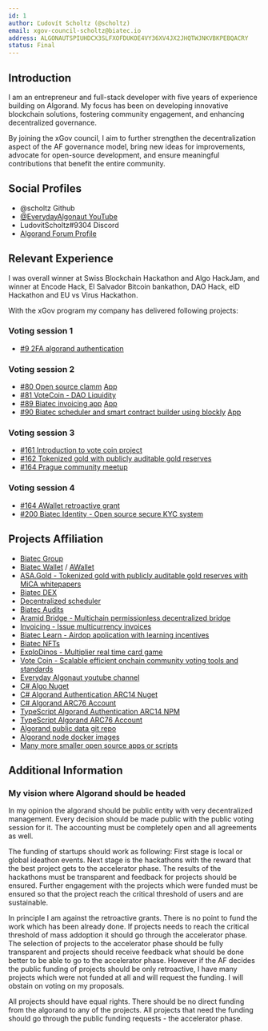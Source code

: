 ```yaml
---
id: 1
author: Ľudovít Scholtz (@scholtz)
email: xgov-council-scholtz@biatec.io
address: ALGONAUTSPIUHDCX3SLFXOFDUKOE4VY36XV4JX2JHQTWJNKVBKPEBQACRY
status: Final
---
```


## Introduction

I am an entrepreneur and full-stack developer with five years of experience building on Algorand. My focus has been on developing innovative blockchain solutions, fostering community engagement, and enhancing decentralized governance.

By joining the xGov council, I aim to further strengthen the decentralization aspect of the AF governance model, bring new ideas for improvements, advocate for open-source development, and ensure meaningful contributions that benefit the entire community.

## Social Profiles

- @scholtz Github
- <a href="https://www.youtube.com/@EverydayAlgonaut">@EverydayAlgonaut YouTube</a>
- LudovitScholtz#9304 Discord
- <a href="https://forum.algorand.org/u/scholtz/summary">Algorand Forum Profile</a>

## Relevant Experience

I was overall winner at Swiss Blockchain Hackathon and Algo HackJam, and winner at Encode Hack, El Salvador Bitcoin bankathon, DAO Hack, eID Hackathon and EU vs Virus Hackathon.

With the xGov program my company has delivered following projects:

### Voting session 1
- <a href="https://github.com/algorandfoundation/xGov/pull/9/files?short_path=f70bb7a#diff-f70bb7a4120977b83828e9dc82d687bf46e6faf394d3aa1a47506a31bcd274c5">#9 2FA algorand authentication</a>

### Voting session 2
- <a href="https://github.com/algorandfoundation/xGov/pull/80">#80 Open source clamm</a> <a href="https://dex.biatec.io">App</a>
- <a href="https://github.com/algorandfoundation/xGov/pull/81">#81 VoteCoin - DAO Liquidity</a>
- <a href="https://github.com/algorandfoundation/xGov/pull/89">#89 Biatec invoicing app</a> <a href="https://accounting.biatec.io">App</a>
- <a href="https://github.com/algorandfoundation/xGov/pull/90">#90 Biatec scheduler and smart contract builder using blockly</a> <a href="https://scheduler.biatec.io">App</a>

### Voting session 3
- <a href="https://forum.algorand.org/t/xgov-prop-161-votecoin-introduction-video/11365/12?u=scholtz">#161 Introduction to vote coin project</a>
- <a href="https://forum.algorand.org/t/xgov-prop-162-asa-gold-introduction-video/11366/14?u=scholtz">#162 Tokenized gold with publicly auditable gold reserves</a>
- <a href="https://forum.algorand.org/t/xgov-prop-164-prague-community-meetup/11368/12?u=scholtz">#164 Prague community meetup</a>

### Voting session 4
- <a href="https://forum.algorand.org/t/xgov-199-awallet-retroactive/11866">#164 AWallet retroactive grant</a>
- <a href="https://forum.algorand.org/t/xgov-200-biatec-identity/11871">#200 Biatec Identity - Open source secure KYC system</a>

## Projects Affiliation

- <a href="https://www.biatec.io">Biatec Group</a>
- <a href="https://wallet.biatec.io">Biatec Wallet</a> / <a href="https://www.a-wallet.net">AWallet</a>
- <a href="https://asa.gold">ASA.Gold - Tokenized gold with publicly auditable gold reserves with MiCA whitepapers</a>
- <a href="https://dex.biatec.io">Biatec DEX</a>
- <a href="https://scheduler.biatec.io">Decentralized scheduler</a>
- <a href="https://audits.biatec.io/">Biatec Audits</a>
- <a href="https://aramid.finance">Aramid Bridge - Multichain permissionless decentralized bridge</a>
- <a href="https://accounting.biatec.io">Invoicing - Issue multicurrency invoices</a>
- <a href="https://learn.biatec.io">Biatec Learn - Airdop application with learning incentives</a>
- <a href="https://nft.biatec.io/">Biatec NFTs</a>
- <a href="https://www.explodinos.com/">ExploDinos - Multiplier real time card game</a>
- <a href="https://www.vote-coin.com">Vote Coin - Scalable efficient onchain community voting tools and standards</a>
- <a href="https://www.youtube.com/@EverydayAlgonaut">Everyday Algonaut youtube channel</a>
- <a href="https://github.com/scholtz/dotnet-algorand-sdk">C# Algo Nuget</a>
- <a href="https://github.com/scholtz/algorand-authentication-component-vue">C# Algorand Authentication ARC14 Nuget</a>
- <a href="https://github.com/scholtz/AlgorandARC76AccountDotNet">C# Algorand ARC76 Account</a>
- <a href="https://github.com/scholtz/arc14-npm">TypeScript Algorand Authentication ARC14 NPM</a>
- <a href="https://github.com/scholtz/arc76-npm">TypeScript Algorand ARC76 Account</a>
- <a href="https://github.com/scholtz/AlgorandPublicData">Algorand public data git repo</a>
- <a href="https://github.com/scholtz/AlgorandNodes">Algorand node docker images</a>
- <a href="https://github.com/scholtz">Many more smaller open source apps or scripts</a>

## Additional Information

### My vision where Algorand should be headed

In my opinion the algorand should be public entity with very decentralized management. Every decision should be made public with the public voting session for it. The accounting must be completely open and all agreements as well.

The funding of startups should work as following: 
First stage is local or global ideathon events. Next stage is the hackathons with the reward that the best project gets to the accelerator phase. The results of the hackathons must be transparent and feedback for projects should be ensured. Further engagement with the projects which were funded must be ensured so that the project reach the critical threshold of users and are sustainable.

In principle I am against the retroactive grants. There is no point to fund the work which has been already done. If projects needs to reach the critical threshold of mass addoption it should go through the accelerator phase. The selection of projects to the accelerator phase should be fully transparent and projects should receive feedback what should be done better to be able to go to the accelerator phase. However if the AF decides the public funding of projects should be only retroactive, I have many projects which were not funded at all and will request the funding. I will obstain on voting on my proposals.

All projects should have equal rights. There should be no direct funding from the algorand to any of the projects. All projects that need the funding should go through the public funding requests - the accelerator phase.
